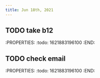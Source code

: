 ```yaml
---
title: Jun 18th, 2021
---
```


## TODO take b12
:PROPERTIES:
:todo: 1621883196100
:END:
## TODO check email
:PROPERTIES:
:todo: 1621883196100
:END:
